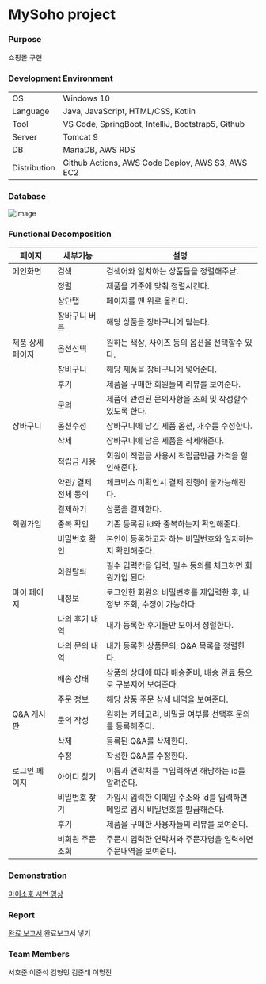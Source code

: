 # MySoho project

### Purpose

쇼핑몰 구현

### Development Environment

|              |                                                   |
| ------------ | ------------------------------------------------- |
| OS           | Windows 10                                        |
| Language     | Java, JavaScript, HTML/CSS, Kotlin                |
| Tool         | VS Code, SpringBoot, IntelliJ, Bootstrap5, Github |
| Server       | Tomcat 9                                          |
| DB           | MariaDB, AWS RDS                                  |
| Distribution | Github Actions, AWS Code Deploy, AWS S3, AWS EC2  |

### Database
![image](https://github.com/MakingNameIsAnnoying/newMySoho/assets/121778872/af2cdd97-eaf5-41cb-9497-492e4e059c6f)


### Functional Decomposition

| 페이지           | 세부기능             | 설명                                                       |
| ---------------- | -------------------- | ---------------------------------------------------------- |
| 메인화면         | 검색             | 검색어와 일치하는 상품들을 정렬해주낟.                    |
|                  | 정렬      | 제품을 기준에 맞춰 정렬시킨다.                                        |
|                  | 상단탭            | 페이지를 맨 위로 올린다.                                     |
|                  | 장바구니 버튼            | 해당 상품을 장바구니에 담는다.                                    |
| 제품 상세 페이지 | 옵션선택           | 원하는 색상, 사이즈 등의 옵션을 선택할수 있다. |
|                  | 장바구니         | 해당 제품을 장바구니에 넣어준다.                                            |
|                  | 후기       | 제품을 구매한 회원들의 리뷰를 보여준다.                                          |
|                  | 문의            | 제품에 관련된 문의사항을 조회 및 작성할수 있도록 한다.                 |
| 장바구니          | 옵션수정          | 장바구니에 담긴 제품 옵션, 개수를 수정한다.                         |
|                  | 삭제       | 장바구니에 담은 제품을 삭제해준다.                                  |
|                  | 적립금 사용     | 회원이 적립금 사용시 적립금만큼 가격을 할인해준다.                                   |
|                | 약관/ 결제 전체 동의            | 체크박스 미확인시 결제 진행이 불가능해진다.                            |
|               | 결제하기          | 상품을 결제한다.           |
| 회원가입         | 중복 확인 | 기존 등록된 id와 중복하는지 확인해준다. |
|                 | 비밀번호 확인             | 본인이 등록하고자 하는 비밀번호와 일치하는지 확인해준다.                     |
|                 | 회원탈퇴             | 필수 입력칸을 입력, 필수 동의를 체크하면 회원가입 된다.                                         |
| 마이 페이지      | 내정보            | 로그인한 회원의 비밀번호를 재입력한 후, 내정보 조회, 수정이 가능하다.              |
|                 | 나의 후기 내역            | 내가 등록한 후기들만 모아서 정렬한다.                             |
|                 | 나의 문의 내역            | 내가 등록한 상품문의, Q&A 목록을 정렬한다.        |
|                 | 배송 상태            | 상품의 상태에 따라 배송준비, 배송 완료 등으로 구분지어 보여준다.                                    |
|                 | 주문 정보            | 해당 상품 주문 상세 내역을 보여준다.                                    |
| Q&A 게시판      | 문의 작성            | 원하는 카테고리, 비밀글 여부를 선택후 문의를 등록해준다.                  |
|                 | 삭제            | 등록된 Q&A를 삭제한다.                                    |
|                 | 수정            | 작성한 Q&A를 수정한다.                                    |
| 로그인 페이지    | 아이디 찾기            | 이름과 연락처를 ㄱ입력하면 해당하는 id를 알려준다.                       |
|                 | 비밀번호 찾기            | 가입시 입력한 이메일 주소와 id를 입력하면 메일로 임시 비밀번호를 발급해준다.|
|                 | 후기            | 제품을 구매한 사용자들의 리뷰를 보여준다.                                   |
|                 | 비회원 주문 조회            | 주문시 입력한 연락처와 주문자명을 입력하면 주문내역을 보여준다.            |

### Demonstration

[마이소호 시연 영상](https://youtu.be/-_RBHJRRLog)

### Report

[완료 보고서]()
완료보고서 넣기

### Team Members

서호준 이준석 김형민 김준태 이명진
